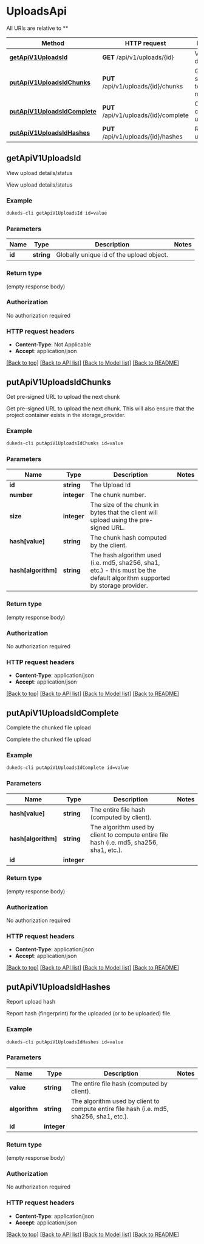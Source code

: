 # UploadsApi

All URIs are relative to **

Method | HTTP request | Description
------------- | ------------- | -------------
[**getApiV1UploadsId**](UploadsApi.md#getApiV1UploadsId) | **GET** /api/v1/uploads/{id} | View upload details/status
[**putApiV1UploadsIdChunks**](UploadsApi.md#putApiV1UploadsIdChunks) | **PUT** /api/v1/uploads/{id}/chunks | Get pre-signed URL to upload the next chunk
[**putApiV1UploadsIdComplete**](UploadsApi.md#putApiV1UploadsIdComplete) | **PUT** /api/v1/uploads/{id}/complete | Complete the chunked file upload
[**putApiV1UploadsIdHashes**](UploadsApi.md#putApiV1UploadsIdHashes) | **PUT** /api/v1/uploads/{id}/hashes | Report upload hash


## **getApiV1UploadsId**

View upload details/status

View upload details/status

### Example
```bash
dukeds-cli getApiV1UploadsId id=value
```

### Parameters

Name | Type | Description  | Notes
------------- | ------------- | ------------- | -------------
 **id** | **string** | Globally unique id of the upload object. |

### Return type

(empty response body)

### Authorization

No authorization required

### HTTP request headers

 - **Content-Type**: Not Applicable
 - **Accept**: application/json

[[Back to top]](#) [[Back to API list]](../README.md#documentation-for-api-endpoints) [[Back to Model list]](../README.md#documentation-for-models) [[Back to README]](../README.md)

## **putApiV1UploadsIdChunks**

Get pre-signed URL to upload the next chunk

Get pre-signed URL to upload the next chunk. This will also ensure that the project container exists in the storage_provider.

### Example
```bash
dukeds-cli putApiV1UploadsIdChunks id=value
```

### Parameters

Name | Type | Description  | Notes
------------- | ------------- | ------------- | -------------
 **id** | **string** | The Upload Id |
 **number** | **integer** | The chunk number. |
 **size** | **integer** | The size of the chunk in bytes that the client will upload using the pre-signed URL. |
 **hash[value]** | **string** | The chunk hash computed by the client. |
 **hash[algorithm]** | **string** | The hash algorithm used (i.e. md5, sha256, sha1, etc.) - this must be the default algorithm supported by storage provider. |

### Return type

(empty response body)

### Authorization

No authorization required

### HTTP request headers

 - **Content-Type**: application/json
 - **Accept**: application/json

[[Back to top]](#) [[Back to API list]](../README.md#documentation-for-api-endpoints) [[Back to Model list]](../README.md#documentation-for-models) [[Back to README]](../README.md)

## **putApiV1UploadsIdComplete**

Complete the chunked file upload

Complete the chunked file upload

### Example
```bash
dukeds-cli putApiV1UploadsIdComplete id=value
```

### Parameters

Name | Type | Description  | Notes
------------- | ------------- | ------------- | -------------
 **hash[value]** | **string** | The entire file hash (computed by client). |
 **hash[algorithm]** | **string** | The algorithm used by client to compute entire file hash (i.e. md5, sha256, sha1, etc.). |
 **id** | **integer** |  |

### Return type

(empty response body)

### Authorization

No authorization required

### HTTP request headers

 - **Content-Type**: application/json
 - **Accept**: application/json

[[Back to top]](#) [[Back to API list]](../README.md#documentation-for-api-endpoints) [[Back to Model list]](../README.md#documentation-for-models) [[Back to README]](../README.md)

## **putApiV1UploadsIdHashes**

Report upload hash

Report hash (fingerprint) for the uploaded (or to be uploaded) file.

### Example
```bash
dukeds-cli putApiV1UploadsIdHashes id=value
```

### Parameters

Name | Type | Description  | Notes
------------- | ------------- | ------------- | -------------
 **value** | **string** | The entire file hash (computed by client). |
 **algorithm** | **string** | The algorithm used by client to compute entire file hash (i.e. md5, sha256, sha1, etc.). |
 **id** | **integer** |  |

### Return type

(empty response body)

### Authorization

No authorization required

### HTTP request headers

 - **Content-Type**: application/json
 - **Accept**: application/json

[[Back to top]](#) [[Back to API list]](../README.md#documentation-for-api-endpoints) [[Back to Model list]](../README.md#documentation-for-models) [[Back to README]](../README.md)

